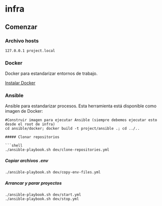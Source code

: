 # infra

## Comenzar

### Archivo hosts

```
127.0.0.1 project.local 
```

### Docker

Docker para estandarizar entornos de trabajo.

[Instalar Docker](https://docs.docker.com/desktop/)

### Ansible

Ansible para estandarizar procesos. Esta herramienta está disponible como imagen de Docker:

```shell
#Construir imagen para ejecutar Ansible (siempre debemos ejecutar esto desde el root de infra)
cd ansible/docker; docker build -t project/ansible .; cd ../..

##### Clonar repositorios

```shell
./ansible-playbook.sh dev/clone-repositories.yml
```
##### Copiar archivos .env

```shell
./ansible-playbook.sh dev/copy-env-files.yml
```

##### Arrancar y parar proyectos

```shell
./ansible-playbook.sh dev/start.yml
./ansible-playbook.sh dev/stop.yml
```
